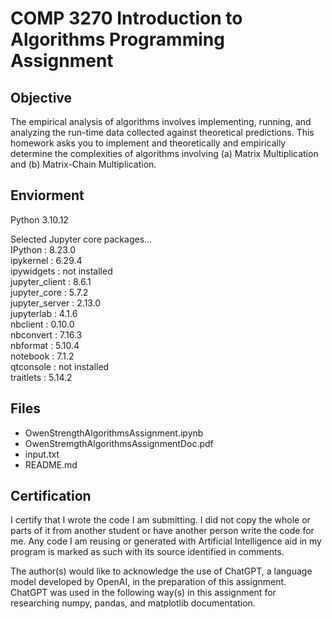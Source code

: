 # COMP 3270 Introduction to Algorithms Programming Assignment

## Objective
The empirical analysis of algorithms involves implementing, running, and analyzing
the run-time data collected against theoretical predictions. This homework asks you to implement and theoretically and empirically determine the complexities of algorithms involving (a) Matrix Multiplication and (b) Matrix-Chain Multiplication.

## Enviorment
Python 3.10.12

Selected Jupyter core packages...\
IPython          : 8.23.0\
ipykernel        : 6.29.4\
ipywidgets       : not installed\
jupyter_client   : 8.6.1\
jupyter_core     : 5.7.2\
jupyter_server   : 2.13.0\
jupyterlab       : 4.1.6\
nbclient         : 0.10.0\
nbconvert        : 7.16.3\
nbformat         : 5.10.4\
notebook         : 7.1.2\
qtconsole        : not installed\
traitlets        : 5.14.2

## Files
- OwenStrengthAlgorithmsAssignment.ipynb
- OwenStremgthAlgorithmsAssignmentDoc.pdf
- input.txt
- README.md

## Certification

I certify that I wrote the code I am submitting. I did not copy the whole or parts of it from another student or have another person write the code for me. Any code I am reusing or generated with Artificial Intelligence aid in my program is marked as such with its source identified in comments.

The author(s) would like to acknowledge the use of ChatGPT, a language model developed by OpenAI, in the preparation of this assignment. ChatGPT was used in the following way(s) in this assignment for researching numpy, pandas, and matplotlib documentation.